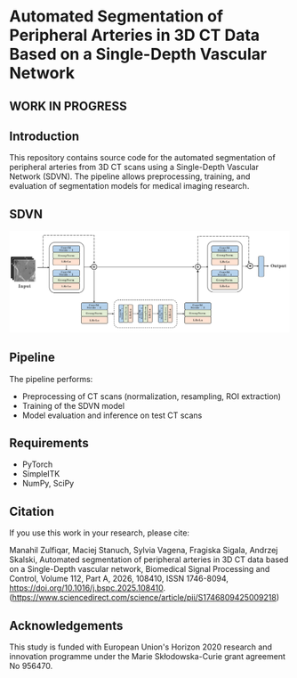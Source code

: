 # Automated Segmentation of Peripheral Arteries in 3D CT Data Based on a Single-Depth Vascular Network

## WORK IN PROGRESS
## Introduction
This repository contains source code for the automated segmentation of peripheral arteries from 3D CT scans using a Single-Depth Vascular Network (SDVN). The pipeline allows preprocessing, training, and evaluation of segmentation models for medical imaging research.

## SDVN
![SDVN Architecture](network_sdvn.png)


## Pipeline
The pipeline performs:
- Preprocessing of CT scans (normalization, resampling, ROI extraction)
- Training of the SDVN model
- Model evaluation and inference on test CT scans

## Requirements
- PyTorch
- SimpleITK
- NumPy, SciPy


## Citation
If you use this work in your research, please cite:

Manahil Zulfiqar, Maciej Stanuch, Sylvia Vagena, Fragiska Sigala, Andrzej Skalski,
Automated segmentation of peripheral arteries in 3D CT data based on a Single-Depth vascular network,
Biomedical Signal Processing and Control,
Volume 112, Part A,
2026,
108410,
ISSN 1746-8094,
https://doi.org/10.1016/j.bspc.2025.108410.
(https://www.sciencedirect.com/science/article/pii/S1746809425009218)

## Acknowledgements
This study is funded with European Union's Horizon 2020 research and innovation programme under the Marie Skłodowska-Curie grant agreement No 956470.
